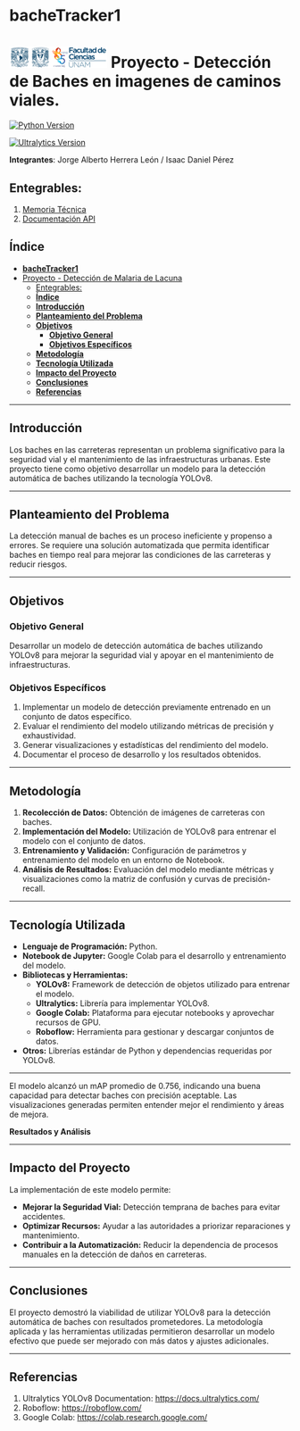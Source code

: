 # **bacheTracker1**


# ![Logo Facultad de Ciencias](images/logoFC85.png) Proyecto - Detección de Baches en imagenes de caminos viales.

[![Python Version](https://img.shields.io/badge/python-3.10-blue.svg)](https://www.python.org/downloads/release/python-3100/)


[![Ultralytics Version](https://img.shields.io/badge/ultralytics-8.0.56-green.svg)](https://pypi.org/project/ultralytics/8.0.56/)



**Integrantes**: Jorge Alberto Herrera León / Isaac Daniel Pérez


## Entegrables:

1. [Memoria Técnica](dev_model/MEMORIA-TECNICA.md)
1. [Documentación API](app/api-documentation.md)


## **Índice**
- [**bacheTracker1**](#bachetracker1)
- [ Proyecto - Detección de Malaria de Lacuna](#-proyecto---detección-de-malaria-de-lacuna)
  - [Entegrables:](#entegrables)
  - [**Índice**](#índice)
  - [**Introducción**](#introducción)
  - [**Planteamiento del Problema**](#planteamiento-del-problema)
  - [**Objetivos**](#objetivos)
    - [**Objetivo General**](#objetivo-general)
    - [**Objetivos Específicos**](#objetivos-específicos)
  - [**Metodología**](#metodología)
  - [**Tecnología Utilizada**](#tecnología-utilizada)
  - [**Impacto del Proyecto**](#impacto-del-proyecto)
  - [**Conclusiones**](#conclusiones)
  - [**Referencias**](#referencias)

---

## **Introducción**
Los baches en las carreteras representan un problema significativo para la seguridad vial y el mantenimiento de las infraestructuras urbanas. Este proyecto tiene como objetivo desarrollar un modelo para la detección automática de baches utilizando la tecnología YOLOv8.

---

## **Planteamiento del Problema**
La detección manual de baches es un proceso ineficiente y propenso a errores. Se requiere una solución automatizada que permita identificar baches en tiempo real para mejorar las condiciones de las carreteras y reducir riesgos.

---

## **Objetivos**

### **Objetivo General**
Desarrollar un modelo de detección automática de baches utilizando YOLOv8 para mejorar la seguridad vial y apoyar en el mantenimiento de infraestructuras.

### **Objetivos Específicos**
1. Implementar un modelo de detección previamente entrenado en un conjunto de datos específico.
2. Evaluar el rendimiento del modelo utilizando métricas de precisión y exhaustividad.
3. Generar visualizaciones y estadísticas del rendimiento del modelo.
4. Documentar el proceso de desarrollo y los resultados obtenidos.

---

## **Metodología**
1. **Recolección de Datos:** Obtención de imágenes de carreteras con baches.
2. **Implementación del Modelo:** Utilización de YOLOv8 para entrenar el modelo con el conjunto de datos.
3. **Entrenamiento y Validación:** Configuración de parámetros y entrenamiento del modelo en un entorno de Notebook.
4. **Análisis de Resultados:** Evaluación del modelo mediante métricas y visualizaciones como la matriz de confusión y curvas de precisión-recall.

---

## **Tecnología Utilizada**
- **Lenguaje de Programación:** Python.
- **Notebook de Jupyter:** Google Colab para el desarrollo y entrenamiento del modelo.
- **Bibliotecas y Herramientas:**
  - **YOLOv8:** Framework de detección de objetos utilizado para entrenar el modelo.
  - **Ultralytics:** Librería para implementar YOLOv8.
  - **Google Colab:** Plataforma para ejecutar notebooks y aprovechar recursos de GPU.
  - **Roboflow:** Herramienta para gestionar y descargar conjuntos de datos.
- **Otros:** Librerías estándar de Python y dependencias requeridas por YOLOv8.

---

  El modelo alcanzó un mAP promedio de 0.756, indicando una buena capacidad para detectar baches con precisión aceptable. Las visualizaciones generadas permiten entender mejor el rendimiento y áreas de mejora.

**Resultados y Análisis**



---

## **Impacto del Proyecto**
La implementación de este modelo permite:
- **Mejorar la Seguridad Vial:** Detección temprana de baches para evitar accidentes.
- **Optimizar Recursos:** Ayudar a las autoridades a priorizar reparaciones y mantenimiento.
- **Contribuir a la Automatización:** Reducir la dependencia de procesos manuales en la detección de daños en carreteras.

---

## **Conclusiones**
El proyecto demostró la viabilidad de utilizar YOLOv8 para la detección automática de baches con resultados prometedores. La metodología aplicada y las herramientas utilizadas permitieron desarrollar un modelo efectivo que puede ser mejorado con más datos y ajustes adicionales.

---

## **Referencias**
1. Ultralytics YOLOv8 Documentation: https://docs.ultralytics.com/
2. Roboflow: https://roboflow.com/
3. Google Colab: https://colab.research.google.com/

